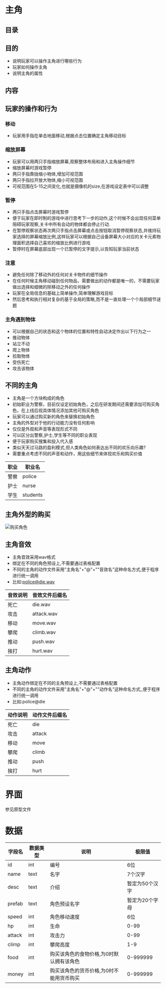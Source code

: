 # 主角
## 目录
## 目的
- 说明玩家可以操作主角进行哪些行为
- 玩家如何操作主角
- 说明主角的属性

## 内容
## 玩家的操作和行为
### 移动
- 玩家用手指在单击地面移动,根据点击位置确定主角移动目标

### 缩放屏幕
- 玩家可以用两只手指缩放屏幕,观察整体布局和进入主角操作细节
- 缩放屏幕时游戏暂停
- 两只手指靠拢缩小物体,增加可视范围
- 两只手指拉开放大物体,缩小可视范围
- 可视范围在5-15之间变化,也就是摄像机的size,在游戏设定表中可以调整

### 暂停
- 两只手指点击屏幕时游戏暂停
- 便于玩家在即时制的游戏中进行思考下一步的动作,这个时候不会出现任何菜单阻碍玩家观察,关卡中所有会动的物体都会停止行动.
- 在暂停观察状态再次两只手指点击屏幕或点击按钮取消暂停观察状态,并维持玩家选择的屏幕缩放比例,这样玩家可以根据自己设备屏幕大小对应的关卡元素物理面积选择自己喜欢的缩放比例进行游戏
- 暂停时在屏幕底部出现一个已暂停的文字提示,以告知玩家当前状态

### 注意
- 避免任何除了移动外的任何对关卡物件的细节操作
- 在任何时候主角移动碰到任何物品，需要做出的动作都是唯一的，不需要玩家做出选择和细微的除移动之外的任何操作
- 玩家在全局信息的基础上简单操作,简单理解游戏目标
- 然后思考和执行相对复杂的基于全局的策略,而不是一直处理一个个局部细节谜题

### 主角遇到物体
- 可以根据自己的状态和这个物体的位置和特性自动决定作出以下行为之一
- 推动物体
- 站立不动
- 爬上物体
- 拾取物体
- 受伤死亡
- 攻击该物体

## 不同的主角
- 主角是一个方块构成的角色
- 初始职业为警察，目前仅设定初始角色，之后在研发期间还需要添加可购买角色，在上线后视具体情况添加其他可购买角色
- 玩家可以通过购买新的角色来替换初始角色
- 主角的外型对于他的行动能力没有任何影响
- 仅仅是外观和声音等表现形式不同
- 可以区分出警察,护士,学生等不同的职业表现
- 便于玩家购买搜集和投入代入感
- 类似天天过马路的盈利模式,但人类角色如何表达出不同的欢乐向乐趣?
- 需要重点考虑不同的声音和动作，用这些细节来体现欢乐和购买价值

职业 | 职业名
-- | --------
警察 | police
护士 | nurse
学生 | students

## 主角外型的购买
![购买角色](http://7xjxhp.com1.z0.glb.clouddn.com/购买角色.png)

## 主角音效
- 主角音效采用wav格式
- 绑定在不同的角色预设上,不需要通过表格配置
- 不同的主角的动作文件采用"主角名"+"@"+""音效名"这种命名方式,便于程序进行统一调用
- 比如:police@die.wav

音效说明 | 音效文件后缀名
---- | ----------
死亡   | die.wav
攻击   | attack.wav
移动   | move.wav
攀爬   | climb.wav
推动   | push.wav
挨打   | hurt.wav

## 主角动作
- 主角动作绑定在不同的主角预设上,不需要通过表格配置
- 不同的主角的动作文件采用"主角名"+"@"+""动作名"这种命名方式,,便于程序进行统一调用
- 比如:police@die

动作说明 | 动作文件后缀名
---- | -------
死亡   | die
攻击   | attack
移动   | move
攀爬   | climb
推动   | push
挨打   | hurt

# 界面
参见原型文件

# 数据

字段名    | 数据类型 | 说明                    | 极限值
------ | ---- | --------------------- | --------
id     | int  | 编号                    | 6位
name   | text | 名字                    | 7个汉字
desc   | text | 介绍                    | 暂定为50个汉字
prefab | text | 角色预设名字                | 暂定为20个字母
speed  | int  | 角色移动速度                | 6位
hp     | int  | 生命                    | 0-99
attack | int  | 攻击力                   | 0-99
climp  | int  | 攀爬高度                  | 1-9
food   | int  | 购买该角色的食物价格,为0时默认拥有该角色 | 0-999999
money  | int  | 购买该角色的货币价格,为0时不能用货币购买 | 0-999999
